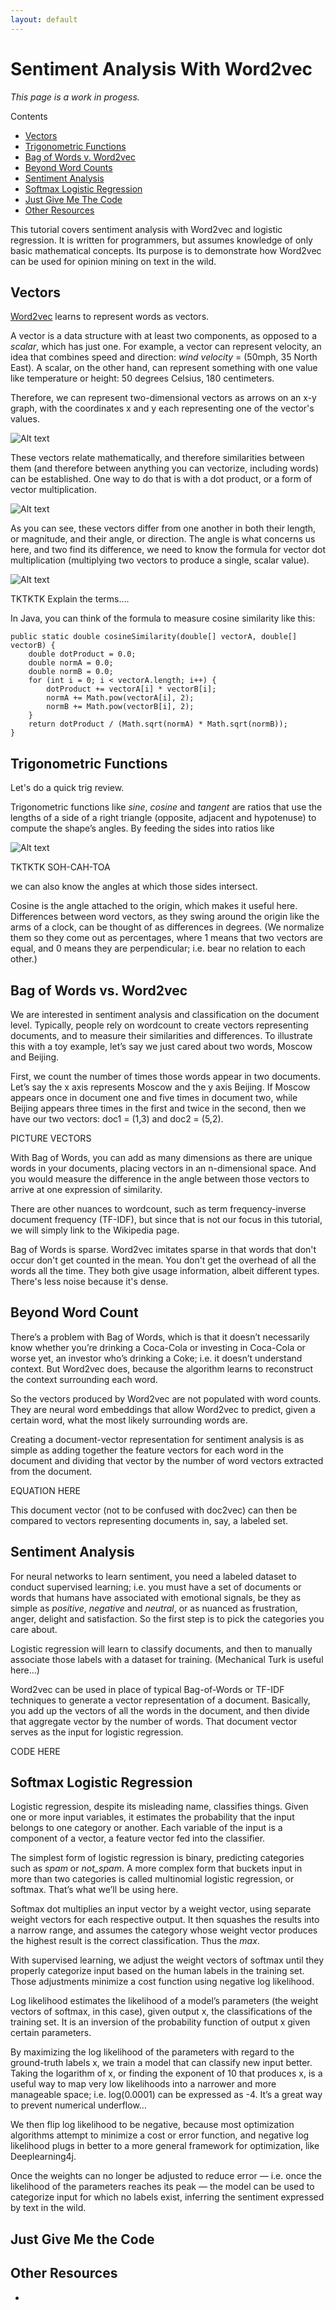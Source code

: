 ```yaml
---
layout: default
---
```


# Sentiment Analysis With Word2vec

*This page is a work in progess.*

Contents

* <a href="#vectors">Vectors</a>
* <a href="#trig">Trigonometric Functions</a>
* <a href="#bow">Bag of Words v. Word2vec</a>
* <a href="#count">Beyond Word Counts</a>
* <a href="#sentiment">Sentiment Analysis</a>
* <a href="#softmax">Softmax Logistic Regression</a>
* <a href="#code">Just Give Me The Code</a>
* <a href="#resource">Other Resources</a>

This tutorial covers sentiment analysis with Word2vec and logistic regression. It is written for programmers, but assumes knowledge of only basic mathematical concepts. Its purpose is to demonstrate how Word2vec can be used for opinion mining on text in the wild. 

## <a name="vectors">Vectors</a>

[Word2vec](../word2vec.html) learns to represent words as vectors.

A vector is a data structure with at least two components, as opposed to a *scalar*, which has just one. For example, a vector can represent velocity, an idea that combines speed and direction: *wind velocity* = (50mph, 35 North East). A scalar, on the other hand, can represent something with one value like temperature or height: 50 degrees Celsius, 180 centimeters.

Therefore, we can represent two-dimensional vectors as arrows on an x-y graph, with the coordinates x and y each representing one of the vector's values. 

![Alt text](../img/vector.jpeg)

These vectors relate mathematically, and therefore similarities between them (and therefore between anything you can vectorize, including words) can be established. One way to do that is with a dot product, or a form of vector multiplication. 

![Alt text](../img/twovectors2.png)

As you can see, these vectors differ from one another in both their length, or magnitude, and their angle, or direction. The angle is what concerns us here, and two find its difference, we need to know the formula for vector dot multiplication (multiplying two vectors to produce a single, scalar value).

![Alt text](../img/dot_product_defs.png)

TKTKTK Explain the terms….

In Java, you can think of the formula to measure cosine similarity like this:

    public static double cosineSimilarity(double[] vectorA, double[] vectorB) {
        double dotProduct = 0.0;
        double normA = 0.0;
        double normB = 0.0;
        for (int i = 0; i < vectorA.length; i++) {
            dotProduct += vectorA[i] * vectorB[i];
            normA += Math.pow(vectorA[i], 2);
            normB += Math.pow(vectorB[i], 2);
        }   
        return dotProduct / (Math.sqrt(normA) * Math.sqrt(normB));
    }

## <a name="trig">Trigonometric Functions</a>

Let's do a quick trig review. 

Trigonometric functions like *sine*, *cosine* and *tangent* are ratios that use the lengths of a side of a right triangle (opposite, adjacent and hypotenuse) to compute the shape’s angles. By feeding the sides into ratios like 

![Alt text](../img/trigfunctions2.png)

TKTKTK SOH-CAH-TOA

we can also know the angles at which those sides intersect. 

Cosine is the angle attached to the origin, which makes it useful here. Differences between word vectors, as they swing around the origin like the arms of a clock, can be thought of as differences in degrees. (We normalize them so they come out as percentages, where 1 means that two vectors are equal, and 0 means they are perpendicular; i.e. bear no relation to each other.)

## <a name="bow">Bag of Words vs. Word2vec</a>

We are interested in sentiment analysis and classification on the document level. Typically, people rely on wordcount to create vectors representing documents, and to measure their similarities and differences. To illustrate this with a toy example, let’s say we just cared about two words, Moscow and Beijing.

First, we count the number of times those words appear in two documents. Let’s say the x axis represents Moscow and the y axis Beijing. If Moscow appears once in document one and five times in document two, while Beijing appears three times in the first and twice in the second, then we have our two vectors: doc1 = (1,3) and doc2 = (5,2).

PICTURE VECTORS

With Bag of Words, you can add as many dimensions as there are unique words in your documents, placing vectors in an n-dimensional space. And you would measure the difference in the angle between those vectors to arrive at one expression of similarity. 

There are other nuances to wordcount, such as term frequency-inverse document frequency (TF-IDF), but since that is not our focus in this tutorial, we will simply link to the Wikipedia page.

Bag of Words is sparse. Word2vec imitates sparse in that words that don't occur don't get counted in the mean. You don't get the overhead of all the words all the time. They both give usage information, albeit different types. There's less noise because it's dense. 

## <a name="count">Beyond Word Count</a>

There’s a problem with Bag of Words, which is that it doesn’t necessarily know whether you’re drinking a Coca-Cola or investing in Coca-Cola or worse yet, an investor who’s drinking a Coke; i.e. it doesn’t understand context. But Word2vec does, because the algorithm learns to reconstruct the context surrounding each word. 

So the vectors produced by Word2vec are not populated with word counts. They are neural word embeddings that allow Word2vec to predict, given a certain word, what the most likely surrounding words are.

Creating a document-vector representation for sentiment analysis is as simple as adding together the feature vectors for each word in the document and dividing that vector by the number of word vectors extracted from the document. 

EQUATION HERE

This document vector (not to be confused with doc2vec) can then be compared to vectors representing documents in, say, a labeled set.

## <a name="sentiment">Sentiment Analysis </a>

For neural networks to learn sentiment, you need a labeled dataset to conduct supervised learning; i.e. you must have a set of documents or words that humans have associated with emotional signals, be they as simple as *positive*, *negative* and *neutral*, or as nuanced as frustration, anger, delight and satisfaction.
So the first step is to pick the categories you care about. 

Logistic regression will learn to classify documents, and then to manually associate those labels with a dataset for training. (Mechanical Turk is useful here...)

Word2vec can be used in place of typical Bag-of-Words or TF-IDF techniques to generate a vector representation of a document. Basically, you add up the vectors of all the words in the document, and then divide that aggregate vector by the number of words. That document vector serves as the input for logistic regression. 

CODE HERE

## <a name="softmax">Softmax Logistic Regression</a>

Logistic regression, despite its misleading name, classifies things. Given one or more input variables, it estimates the probability that the input belongs to one category or another. Each variable of the input is a component of a vector, a feature vector fed into the classifier. 

The simplest form of logistic regression is binary, predicting categories such as *spam* or *not_spam*. A more complex form that buckets input in more than two categories is called multinomial logistic regression, or softmax. That’s what we’ll be using here. 

Softmax dot multiplies an input vector by a weight vector, using separate weight vectors for each respective output. It then squashes the results into a narrow range, and assumes the category whose weight vector produces the highest result is the correct classification. Thus the *max*.

With supervised learning, we adjust the weight vectors of softmax until they properly categorize input based on the human labels in the training set. Those adjustments minimize a cost function using negative log likelihood. 

Log likelihood estimates the likelihood of a model’s parameters (the weight vectors of softmax, in this case), given output x, the classifications of the training set. It is an inversion of the probability function of output x given certain parameters. 

By maximizing the log likelihood of the parameters with regard to the ground-truth labels x, we train a model that can classify new input better. Taking the logarithm of x, or finding the exponent of 10 that produces x, is a useful way to map very low likelihoods into a narrower and more manageable space; i.e. log(0.0001) can be expressed as -4. It’s a great way to prevent numerical underflow…

We then flip log likelihood to be negative, because most optimization algorithms attempt to minimize a cost or error function, and negative log likelihood plugs in better to a more general framework for optimization, like Deeplearning4j.

Once the weights can no longer be adjusted to reduce error — i.e. once the likelihood of the parameters reaches its peak — the model can be used to categorize input for which no labels exist, inferring the sentiment expressed by text in the wild. 

## <a name="code">Just Give Me the Code</a>

## <a name="resource">Other Resources</a>

* 
